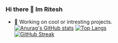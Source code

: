 ### Hi there 👋 Im Ritesh

- 🔭 Working on cool or intresting projects.  
[![Anurag's GitHub stats](https://github-readme-stats.vercel.app/api?username=RiteshK555)](https://github.com/anuraghazra/github-readme-stats)
[![Top Langs](https://github-readme-stats.vercel.app/api/top-langs/?username=RiteshK555&layout=compact)](https://github.com/anuraghazra/github-readme-stats)  
[![GitHub Streak](https://github-readme-streak-stats.herokuapp.com/?user=RiteshK555)](https://git.io/streak-stats)  
